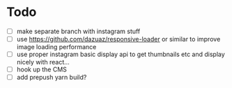 # Todo

- [ ] make separate branch with instagram stuff
- [ ] use https://github.com/dazuaz/responsive-loader or similar to improve image loading performance
- [ ] use proper instagram basic display api to get thumbnails etc and display nicely with react...
- [ ] hook up the CMS
- [ ] add prepush yarn build?
